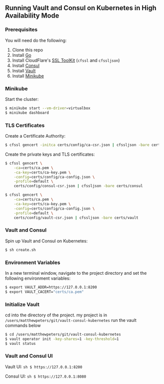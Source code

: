 ## Running Vault and Consul on Kubernetes in High Availability Mode


### Prerequisites

You will need do  the following:
1. Clone this repo
1. Install [Go](https://golang.org/doc/install)
1. Install CloudFlare's [SSL ToolKit](https://github.com/cloudflare/cfssl) (`cfssl` and `cfssljson`)
1. Install [Consul](https://www.consul.io/docs/install/index.html)
1. Install [Vault](https://www.vaultproject.io/docs/install/)
1. Install [Minikube](https://kubernetes.io/docs/tasks/tools/install-minikube/)

### Minikube

Start the cluster:

```sh
$ minikube start --vm-driver=virtualbox
$ minikube dashboard
```

### TLS Certificates

Create a Certificate Authority:

```sh
$ cfssl gencert -initca certs/config/ca-csr.json | cfssljson -bare certs/ca
```

Create the private keys and TLS certificates:

```sh
$ cfssl gencert \
    -ca=certs/ca.pem \
    -ca-key=certs/ca-key.pem \
    -config=certs/config/ca-config.json \
    -profile=default \
    certs/config/consul-csr.json | cfssljson -bare certs/consul

$ cfssl gencert \
    -ca=certs/ca.pem \
    -ca-key=certs/ca-key.pem \
    -config=certs/config/ca-config.json \
    -profile=default \
    certs/config/vault-csr.json | cfssljson -bare certs/vault
```

### Vault and Consul

Spin up Vault and Consul on Kubernetes:

```sh
$ sh create.sh
```

### Environment Variables

In a new terminal window, navigate to the project directory and set the following environment variables:

```sh
$ export VAULT_ADDR=https://127.0.0.1:8200
$ export VAULT_CACERT="certs/ca.pem"
```

### Initialize Vault

cd into the directory of the project. my project is in ```/users/matthewpeters/git/vault-consul-kubernetes```
run the vault commands below

```sh
$ cd /users/matthewpeters/git/vault-consul-kubernetes
$ vault operator init -key-shares=1 -key-threshold=1
$ vault status 
```


### Vault and Consul UI

 Vault UI:
 ```sh $ https://127.0.0.1:8200 ```

Consul UI:
 ```sh $ https://127.0.0.1:8080 ```

